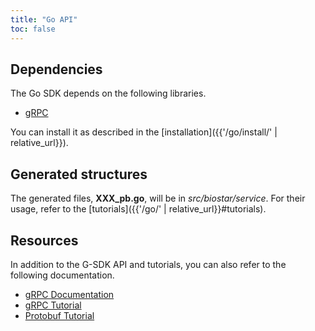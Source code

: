 ```yaml
---
title: "Go API"
toc: false
---
```


## Dependencies

The Go SDK depends on the following libraries.

* [gRPC](https://github.com/grpc/grpc-go)

You can install it as described in the [installation]({{'/go/install/' | relative_url}}).


## Generated structures

The generated files, __XXX_pb.go__, will be in _src/biostar/service_. For their usage, refer to the [tutorials]({{'/go/' | relative_url}}#tutorials).

## Resources

In addition to the G-SDK API and tutorials, you can also refer to the following documentation. 

* [gRPC Documentation](https://godoc.org/google.golang.org/grpc)
* [gRPC Tutorial](https://grpc.io/docs/tutorials/basic/go/)
* [Protobuf Tutorial](https://developers.google.com/protocol-buffers/docs/gotutorial)




